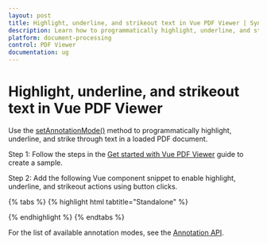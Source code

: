 ```yaml
---
layout: post
title: Highlight, underline, and strikeout text in Vue PDF Viewer | Syncfusion
description: Learn how to programmatically highlight, underline, and strikeout text in the Syncfusion Vue PDF Viewer using setAnnotationMode.
platform: document-processing
control: PDF Viewer
documentation: ug
---
```


# Highlight, underline, and strikeout text in Vue PDF Viewer

Use the [setAnnotationMode()](https://ej2.syncfusion.com/documentation/api/pdfviewer/annotation/#setannotationmode) method to programmatically highlight, underline, and strike through text in a loaded PDF document.

Step 1: Follow the steps in the [Get started with Vue PDF Viewer](https://help.syncfusion.com/document-processing/pdf/pdf-viewer/vue/getting-started/) guide to create a sample.

Step 2: Add the following Vue component snippet to enable highlight, underline, and strikeout actions using button clicks.

{% tabs %}
{% highlight html tabtitle="Standalone" %}
<template>
  <div>
    <div style="margin-bottom:10px;">
      <button id="setHighlight" @click="setHighlight">Highlight</button>
      <button id="setUnderline" @click="setUnderline">Underline</button>
      <button id="setStrikeout" @click="setStrikeout">Strikeout</button>
      <button id="setNone" @click="setNone">None</button>
    </div>
    <ejs-pdfviewer
      ref="pdfviewer"
      :serviceUrl="serviceUrl"
      :documentPath="documentPath"
      style="height:650px;display:block;"
    />
  </div>
</template>

<script>
import { PdfViewerComponent } from '@syncfusion/ej2-vue-pdfviewer';

export default {
  name: 'AnnotationModesDemo',
  components: { 'ejs-pdfviewer': PdfViewerComponent },
  data() {
    return {
      serviceUrl: 'https://services.syncfusion.com/js/development/api/pdfviewer',
      documentPath: 'https://cdn.syncfusion.com/content/pdf/form-filling-document.pdf'
    };
  },
  methods: {
    getViewer() {
      // Access the underlying EJ2 instance
      return this.$refs.pdfviewer && this.$refs.pdfviewer.ej2Instances;
    },
    setHighlight() {
      const viewer = this.getViewer();
      if (viewer) viewer.annotation.setAnnotationMode('Highlight');
    },
    setUnderline() {
      const viewer = this.getViewer();
      if (viewer) viewer.annotation.setAnnotationMode('Underline');
    },
    setStrikeout() {
      const viewer = this.getViewer();
      if (viewer) viewer.annotation.setAnnotationMode('Strikethrough');
    },
    setNone() {
      const viewer = this.getViewer();
      if (viewer) viewer.annotation.setAnnotationMode('None');
    }
  }
};
</script>
{% endhighlight %}
{% endtabs %}

For the list of available annotation modes, see the [Annotation API](https://ej2.syncfusion.com/documentation/api/pdfviewer/annotation/).
